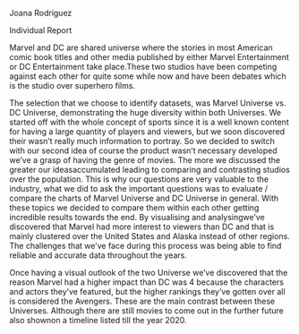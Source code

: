 Joana Rodriguez 
                                                      
 Individual Report

Marvel and DC are shared universe where the stories in most American comic book titles and other media published by either Marvel Entertainment or DC Entertainment take place.These two studios have been competing against each other for quite some while now and have been debates which is the studio over superhero films. 
    
The selection that we choose to identify datasets, was Marvel Universe vs. DC Universe, demonstrating the huge diversity within both Universes. We started off with the whole concept of sports since it is a well known content for having a large quantity of players and viewers, but we soon discovered their wasn’t really much information to portray. So we decided to switch with our second idea of course the product wasn’t necessary developed we’ve a grasp of having the genre of movies. The more we discussed the greater our ideasaccumulated leading to comparing and contrasting studios over the population. This is why our questions are very valuable to the industry, 
what we did to ask the important questions was to evaluate / compare the charts of Marvel Universe and DC Universe in general.
With these topics we decided to compare them within each other getting incredible results towards the end. By visualising and analysingwe’ve discovered that Marvel had more interest to viewers than DC and that is mainly clustered over the United States and Alaska instead of other regions. The challenges that we’ve face during this process was being able to find reliable and accurate data throughout the years.
    
Once having a visual outlook of the two Universe we’ve discovered that the reason Marvel had a higher impact than DC was 4
because the characters and actors they’ve featured, but the higher rankings they’ve gotten over all is considered the Avengers. These are the main contrast between these Universes. Although there are still movies to come out in the further future also shownon a timeline listed till the year 2020.
